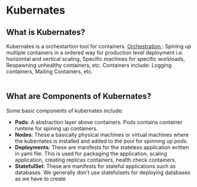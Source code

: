 # Kubernates

## What is Kubernates?
Kubernates is a orchestartion tool for containers. <ins> Orchestration </ins>: Spining up multiple containers in a ordered way for production level deployment i.e. horizontal and vertical scaling, Specific machines for specific workloads, Respawning unhealthy containers, etc. Containers include: Logging containers, Mailing Containers, etc.
<br>
<br>

## What are Components of Kubernates?
Some basic components of kubernates include:
- **Pods**: A abstraction layer above containers. Pods contains container runtime for spining up containers.
- **Nodes**: These a basically physical machines or virtual machines where the kubernates is installed and added to the pool for spinning up pods.
- **Deployments**: These are manifests for the stateless application written in yaml file. This is used for packaging the application, scaling application, creating replicas containers, health check containers.
- **StatefulSet**: These are manifests for stateful applications such as databases. We generally don't use statefulsets for deploying databases as we have to create 
